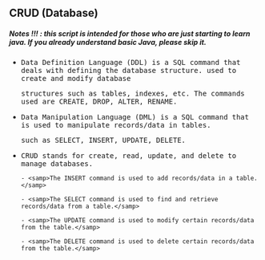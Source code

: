 ## CRUD (Database)
##### Notes !!! : this script is intended for those who are just starting to learn java. If you already understand basic Java, please skip it.

- <samp>Data Definition Language (DDL) is a SQL command that deals with defining the database structure. used to create and modify database</samp>

  <samp>structures such as tables, indexes, etc. The commands used are CREATE, DROP, ALTER, RENAME.</samp>
  
- <samp>Data Manipulation Language (DML) is a SQL command that is used to manipulate records/data in tables.</samp> 
 
  <samp>such as SELECT, INSERT, UPDATE, DELETE.</samp>
  
- <samp>CRUD stands for create, read, update, and delete to manage databases.<samp>
  
      - <samp>The INSERT command is used to add records/data in a table.</samp>

      - <samp>The SELECT command is used to find and retrieve records/data from a table.</samp>

      - <samp>The UPDATE command is used to modify certain records/data from the table.</samp>

      - <samp>The DELETE command is used to delete certain records/data from the table.</samp>
